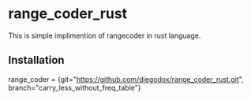 # range_coder_rust

 This is simple implimention of rangecoder in rust language.

## Installation

range_coder = {git="https://github.com/diegodox/range_coder_rust.git", branch="carry_less_without_freq_table"}

